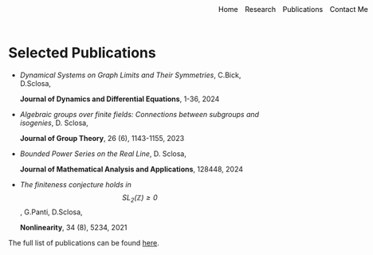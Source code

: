 <style>
.container {
    position: relative;
}

.menu {
    position: absolute;
    top: 10px;
    right: 10px;
    list-style-type: none;
    margin: 0;
    padding: 0;
}

.menu li {
    display: inline;
    margin-left: 10px;
}

.menu li:first-child {
    margin-left: 0;
}
</style>

<ul class="menu">
    <li><a href="index" style="text-decoration: none; color: black;">Home</a></li>
    <li><a href="research" style="text-decoration: none; color: black;">Research</a></li>
    <li><a href="publications" style="text-decoration: none; color: black;">Publications</a></li>
    <li><a href="mailto:davide.sclosa@gmail.com" style="text-decoration: none; color: black;">Contact Me</a></li>
</ul>

# Selected Publications

* _Dynamical Systems on Graph Limits and Their Symmetries_, C.Bick, D.Sclosa,

    **Journal of Dynamics and Differential Equations**, 1-36, 2024

* _Algebraic groups over finite fields: Connections between subgroups and isogenies_, D. Sclosa,

    **Journal of Group Theory**, 26 (6), 1143-1155, 2023

* _Bounded Power Series on the Real Line_, D. Sclosa,

    **Journal of Mathematical Analysis and Applications**, 128448,	2024

* _The finiteness conjecture holds in $$\mathrm{SL_2}(\mathbb Z){\geq 0}$$_, G.Panti, D.Sclosa,

    **Nonlinearity**, 34 (8), 5234, 2021

  

The full list of publications can be found [here](https://scholar.google.com/citations?user=B392PEAAAAAJ).



<script
  src="https://cdn.mathjax.org/mathjax/latest/MathJax.js?config=TeX-AMS-MML_HTMLorMML"
  type="text/javascript">
</script>
